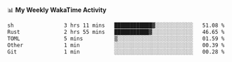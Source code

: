 <!--
**stamp711/stamp711** is a ✨ _special_ ✨ repository because its `README.md` (this file) appears on your GitHub profile.

Here are some ideas to get you started:

- 🔭 I’m currently working on ...
- 🌱 I’m currently learning ...
- 👯 I’m looking to collaborate on ...
- 🤔 I’m looking for help with ...
- 💬 Ask me about ...
- 📫 How to reach me: ...
- 😄 Pronouns: ...
- ⚡ Fun fact: ...
-->

📊 **My Weekly WakaTime Activity**

<!--START_SECTION:waka-->

```txt
sh                3 hrs 11 mins   ████████████▓░░░░░░░░░░░░   51.08 %
Rust              2 hrs 55 mins   ███████████▓░░░░░░░░░░░░░   46.65 %
TOML              5 mins          ▒░░░░░░░░░░░░░░░░░░░░░░░░   01.59 %
Other             1 min           ░░░░░░░░░░░░░░░░░░░░░░░░░   00.39 %
Git               1 min           ░░░░░░░░░░░░░░░░░░░░░░░░░   00.28 %
```

<!--END_SECTION:waka-->

